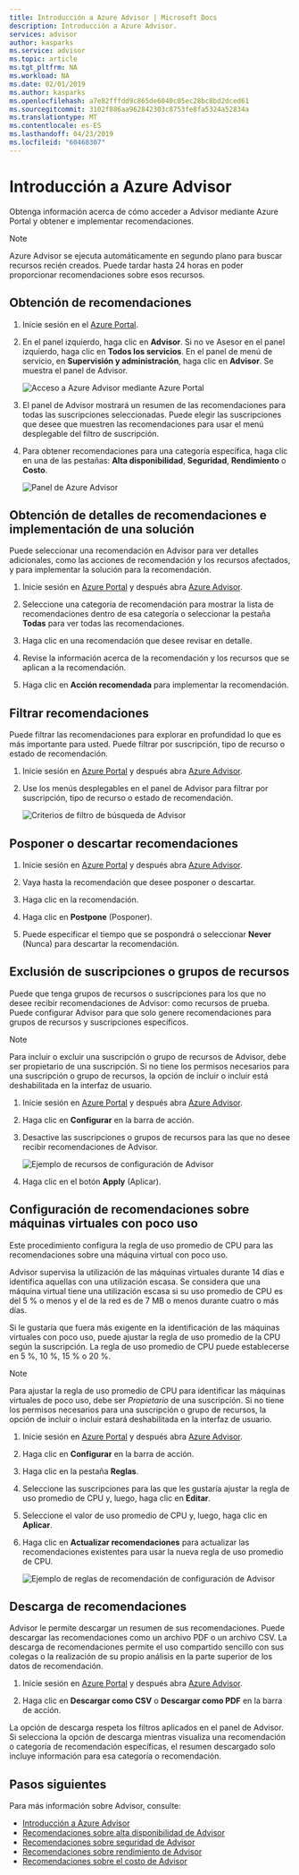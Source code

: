 ```yaml
---
title: Introducción a Azure Advisor | Microsoft Docs
description: Introducción a Azure Advisor.
services: advisor
author: kasparks
ms.service: advisor
ms.topic: article
ms.tgt_pltfrm: NA
ms.workload: NA
ms.date: 02/01/2019
ms.author: kasparks
ms.openlocfilehash: a7e82fffdd9c865de6040c05ec28bc8bd2dced61
ms.sourcegitcommit: 3102f886aa962842303c8753fe8fa5324a52834a
ms.translationtype: MT
ms.contentlocale: es-ES
ms.lasthandoff: 04/23/2019
ms.locfileid: "60468307"
---
```

# <a name="get-started-with-azure-advisor"></a>Introducción a Azure Advisor

Obtenga información acerca de cómo acceder a Advisor mediante Azure Portal y obtener e implementar recomendaciones.

> [!NOTE]
> Azure Advisor se ejecuta automáticamente en segundo plano para buscar recursos recién creados. Puede tardar hasta 24 horas en poder proporcionar recomendaciones sobre esos recursos.

## <a name="get-recommendations"></a>Obtención de recomendaciones

1. Inicie sesión en el [Azure Portal](https://portal.azure.com).

1. En el panel izquierdo, haga clic en **Advisor**.  Si no ve Asesor en el panel izquierdo, haga clic en **Todos los servicios**.  En el panel de menú de servicio, en **Supervisión y administración**, haga clic en **Advisor**. Se muestra el panel de Advisor.

   ![Acceso a Azure Advisor mediante Azure Portal](./media/advisor-get-started/advisor-portal-menu.png) 

1. El panel de Advisor mostrará un resumen de las recomendaciones para todas las suscripciones seleccionadas.  Puede elegir las suscripciones que desee que muestren las recomendaciones para usar el menú desplegable del filtro de suscripción.

1. Para obtener recomendaciones para una categoría específica, haga clic en una de las pestañas: **Alta disponibilidad**, **Seguridad**, **Rendimiento** o **Costo**. 

   ![Panel de Azure Advisor](./media/advisor-overview/advisor-dashboard.png)

## <a name="get-recommendation-details-and-implement-a-solution"></a>Obtención de detalles de recomendaciones e implementación de una solución

Puede seleccionar una recomendación en Advisor para ver detalles adicionales, como las acciones de recomendación y los recursos afectados, y para implementar la solución para la recomendación.  

1. Inicie sesión en [Azure Portal](https://portal.azure.com) y después abra [Azure Advisor](https://aka.ms/azureadvisordashboard).

1. Seleccione una categoría de recomendación para mostrar la lista de recomendaciones dentro de esa categoría o seleccionar la pestaña **Todas** para ver todas las recomendaciones.

1. Haga clic en una recomendación que desee revisar en detalle.

1. Revise la información acerca de la recomendación y los recursos que se aplican a la recomendación.

1. Haga clic en **Acción recomendada** para implementar la recomendación.

## <a name="filter-recommendations"></a>Filtrar recomendaciones

Puede filtrar las recomendaciones para explorar en profundidad lo que es más importante para usted.  Puede filtrar por suscripción, tipo de recurso o estado de recomendación.  

1. Inicie sesión en [Azure Portal](https://portal.azure.com) y después abra [Azure Advisor](https://aka.ms/azureadvisordashboard).

1. Use los menús desplegables en el panel de Advisor para filtrar por suscripción, tipo de recurso o estado de recomendación.

    ![Criterios de filtro de búsqueda de Advisor](./media/advisor-get-started/advisor-filters.png)

## <a name="postpone-or-dismiss-recommendations"></a>Posponer o descartar recomendaciones

1. Inicie sesión en [Azure Portal](https://portal.azure.com) y después abra [Azure Advisor](https://aka.ms/azureadvisordashboard).

1. Vaya hasta la recomendación que desee posponer o descartar.

1. Haga clic en la recomendación.

1. Haga clic en **Postpone** (Posponer). 

1. Puede especificar el tiempo que se pospondrá o seleccionar **Never** (Nunca) para descartar la recomendación.

## <a name="exclude-subscriptions-or-resource-groups"></a>Exclusión de suscripciones o grupos de recursos

Puede que tenga grupos de recursos o suscripciones para los que no desee recibir recomendaciones de Advisor: como recursos de prueba.  Puede configurar Advisor para que solo genere recomendaciones para grupos de recursos y suscripciones específicos.

> [!NOTE]
> Para incluir o excluir una suscripción o grupo de recursos de Advisor, debe ser propietario de una suscripción.  Si no tiene los permisos necesarios para una suscripción o grupo de recursos, la opción de incluir o incluir está deshabilitada en la interfaz de usuario.

1. Inicie sesión en [Azure Portal](https://portal.azure.com) y después abra [Azure Advisor](https://aka.ms/azureadvisordashboard).

1. Haga clic en **Configurar** en la barra de acción.

1. Desactive las suscripciones o grupos de recursos para las que no desee recibir recomendaciones de Advisor.

    ![Ejemplo de recursos de configuración de Advisor](./media/advisor-get-started/advisor-configure-resources.png)

1. Haga clic en el botón **Apply** (Aplicar).

## <a name="configure-low-usage-vm-recommendation"></a>Configuración de recomendaciones sobre máquinas virtuales con poco uso

Este procedimiento configura la regla de uso promedio de CPU para las recomendaciones sobre una máquina virtual con poco uso.

Advisor supervisa la utilización de las máquinas virtuales durante 14 días e identifica aquellas con una utilización escasa. Se considera que una máquina virtual tiene una utilización escasa si su uso promedio de CPU es del 5 % o menos y el de la red es de 7 MB o menos durante cuatro o más días.

Si le gustaría que fuera más exigente en la identificación de las máquinas virtuales con poco uso, puede ajustar la regla de uso promedio de la CPU según la suscripción.  La regla de uso promedio de CPU puede establecerse en 5 %, 10 %, 15 % o 20 %.

> [!NOTE]
> Para ajustar la regla de uso promedio de CPU para identificar las máquinas virtuales de poco uso, debe ser *Propietario* de una suscripción.  Si no tiene los permisos necesarios para una suscripción o grupo de recursos, la opción de incluir o incluir estará deshabilitada en la interfaz de usuario. 

1. Inicie sesión en [Azure Portal](https://portal.azure.com) y después abra [Azure Advisor](https://aka.ms/azureadvisordashboard).

1. Haga clic en **Configurar** en la barra de acción.

1. Haga clic en la pestaña **Reglas**.

1. Seleccione las suscripciones para las que les gustaría ajustar la regla de uso promedio de CPU y, luego, haga clic en **Editar**.

1. Seleccione el valor de uso promedio de CPU y, luego, haga clic en **Aplicar**.

1. Haga clic en **Actualizar recomendaciones** para actualizar las recomendaciones existentes para usar la nueva regla de uso promedio de CPU. 

   ![Ejemplo de reglas de recomendación de configuración de Advisor](./media/advisor-get-started/advisor-configure-rules.png)

## <a name="download-recommendations"></a>Descarga de recomendaciones

Advisor le permite descargar un resumen de sus recomendaciones.  Puede descargar las recomendaciones como un archivo PDF o un archivo CSV.  La descarga de recomendaciones permite el uso compartido sencillo con sus colegas o la realización de su propio análisis en la parte superior de los datos de recomendación.

1. Inicie sesión en [Azure Portal](https://portal.azure.com) y después abra [Azure Advisor](https://aka.ms/azureadvisordashboard).

1. Haga clic en **Descargar como CSV** o **Descargar como PDF** en la barra de acción.

La opción de descarga respeta los filtros aplicados en el panel de Advisor.  Si selecciona la opción de descarga mientras visualiza una recomendación o categoría de recomendación específicas, el resumen descargado solo incluye información para esa categoría o recomendación. 

## <a name="next-steps"></a>Pasos siguientes

Para más información sobre Advisor, consulte:

- [Introducción a Azure Advisor](advisor-overview.md)
- [Recomendaciones sobre alta disponibilidad de Advisor](advisor-high-availability-recommendations.md)
- [Recomendaciones sobre seguridad de Advisor](advisor-security-recommendations.md)
- [Recomendaciones sobre rendimiento de Advisor](advisor-performance-recommendations.md)
- [Recomendaciones sobre el costo de Advisor](advisor-performance-recommendations.md)
